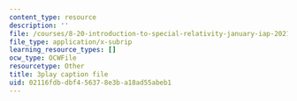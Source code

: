 ```yaml
---
content_type: resource
description: ''
file: /courses/8-20-introduction-to-special-relativity-january-iap-2021/02116fdbdbf456378e3ba18ad55abeb1_PV6lhcTfSGU.vtt
file_type: application/x-subrip
learning_resource_types: []
ocw_type: OCWFile
resourcetype: Other
title: 3play caption file
uid: 02116fdb-dbf4-5637-8e3b-a18ad55abeb1
---
```

